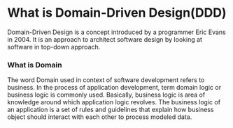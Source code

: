 # What is Domain-Driven Design(DDD)
Domain-Driven Design is a concept introduced by a programmer Eric Evans in 2004.
It is an approach to architect software design by looking at software in top-down approach.

### What is Domain
The word Domain used in context of software development refers to business. In the process of application development, term domain logic or business logic is commonly used.
Basically, business logic is area of knowledge around which application logic revolves. The business logic of an application is a set of rules and guidelines that explain how business object should interact with each other to process modeled data.
